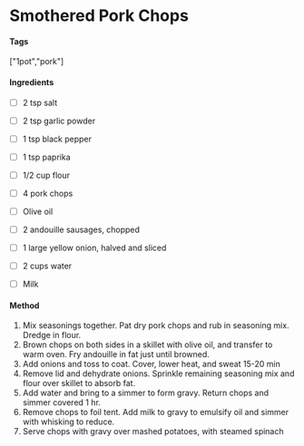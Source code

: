 # Smothered Pork Chops
#### Tags
["1pot","pork"]

#### Ingredients
 - [ ] 2 tsp salt
 - [ ] 2 tsp garlic powder
 - [ ] 1 tsp black pepper
 - [ ] 1 tsp paprika
 - [ ] 1/2 cup flour
 - [ ] 4 pork chops
 - [ ] Olive oil
 - [ ] 2 andouille sausages, chopped
 - [ ] 1 large yellow onion, halved and sliced
 - [ ] 2 cups water
 - [ ] Milk


#### Method

1. Mix seasonings together. Pat dry pork chops and rub in seasoning mix. Dredge in flour.
2. Brown chops on both sides in a skillet with olive oil, and transfer to warm oven. Fry andouille in fat just until browned.
3. Add onions and toss to coat. Cover, lower heat, and sweat 15-20 min
4. Remove lid and dehydrate onions. Sprinkle remaining seasoning mix and flour over skillet to absorb fat.
5. Add water and bring to a simmer to form gravy. Return chops and simmer covered 1 hr.
6. Remove chops to foil tent. Add milk to gravy to emulsify oil and simmer with whisking to reduce.
7. Serve chops with gravy over mashed potatoes, with steamed spinach
